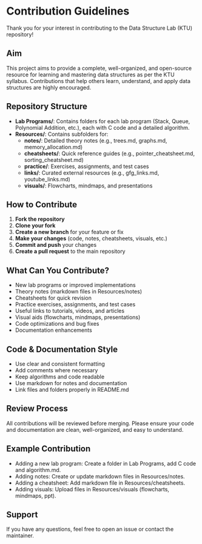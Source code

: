 

# Contribution Guidelines

Thank you for your interest in contributing to the Data Structure Lab (KTU) repository!

## Aim

This project aims to provide a complete, well-organized, and open-source resource for learning and mastering data structures as per the KTU syllabus. Contributions that help others learn, understand, and apply data structures are highly encouraged.

## Repository Structure

- **Lab Programs/**: Contains folders for each lab program (Stack, Queue, Polynomial Addition, etc.), each with C code and a detailed algorithm.
- **Resources/**: Contains subfolders for:
	- **notes/**: Detailed theory notes (e.g., trees.md, graphs.md, memory_allocation.md)
	- **cheatsheets/**: Quick reference guides (e.g., pointer_cheatsheet.md, sorting_cheatsheet.md)
	- **practice/**: Exercises, assignments, and test cases
	- **links/**: Curated external resources (e.g., gfg_links.md, youtube_links.md)
	- **visuals/**: Flowcharts, mindmaps, and presentations

## How to Contribute

1. **Fork the repository**
2. **Clone your fork**
3. **Create a new branch** for your feature or fix
4. **Make your changes** (code, notes, cheatsheets, visuals, etc.)
5. **Commit and push** your changes
6. **Create a pull request** to the main repository

## What Can You Contribute?

- New lab programs or improved implementations
- Theory notes (markdown files in Resources/notes)
- Cheatsheets for quick revision
- Practice exercises, assignments, and test cases
- Useful links to tutorials, videos, and articles
- Visual aids (flowcharts, mindmaps, presentations)
- Code optimizations and bug fixes
- Documentation enhancements

## Code & Documentation Style

- Use clear and consistent formatting
- Add comments where necessary
- Keep algorithms and code readable
- Use markdown for notes and documentation
- Link files and folders properly in README.md

## Review Process

All contributions will be reviewed before merging. Please ensure your code and documentation are clean, well-organized, and easy to understand.

## Example Contribution

- Adding a new lab program: Create a folder in Lab Programs, add C code and algorithm.md.
- Adding notes: Create or update markdown files in Resources/notes.
- Adding a cheatsheet: Add markdown file in Resources/cheatsheets.
- Adding visuals: Upload files in Resources/visuals (flowcharts, mindmaps, ppt).

## Support

If you have any questions, feel free to open an issue or contact the maintainer.
